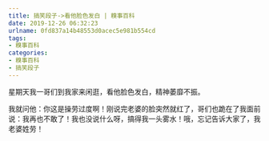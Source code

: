 ```yaml
---
title: 搞笑段子->看他脸色发白 | 糗事百科
date: 2019-12-26 06:32:23
urlname: 0fd837a14b48553d0acec5e981b554cd
tags: 
- 糗事百科
categories:
- 糗事百科
- 搞笑段子
---
```

星期天我一哥们到我家来闲逛，看他脸色发白，精神萎靡不振。

我就问他：你这是操劳过度啊！刚说完老婆的脸突然就红了，哥们也跪在了我面前说：我再也不敢了！我也没说什么呀，搞得我一头雾水！哦，忘记告诉大家了，我老婆姓劳！


